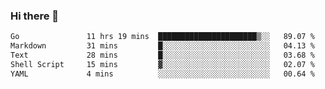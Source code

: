 ### Hi there 👋

<!--
**yeya24/yeya24** is a ✨ _special_ ✨ repository because its `README.md` (this file) appears on your GitHub profile.

Here are some ideas to get you started:

- 🔭 I’m currently working on ...
- 🌱 I’m currently learning ...
- 👯 I’m looking to collaborate on ...
- 🤔 I’m looking for help with ...
- 💬 Ask me about ...
- 📫 How to reach me: ...
- 😄 Pronouns: ...
- ⚡ Fun fact: ...
-->

<!--START_SECTION:waka-->

```txt
Go               11 hrs 19 mins  ██████████████████████▒░░   89.07 %
Markdown         31 mins         █░░░░░░░░░░░░░░░░░░░░░░░░   04.13 %
Text             28 mins         █░░░░░░░░░░░░░░░░░░░░░░░░   03.68 %
Shell Script     15 mins         ▓░░░░░░░░░░░░░░░░░░░░░░░░   02.07 %
YAML             4 mins          ░░░░░░░░░░░░░░░░░░░░░░░░░   00.64 %
```

<!--END_SECTION:waka-->
